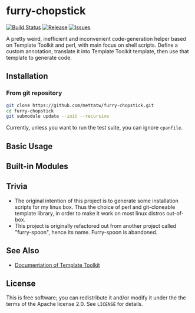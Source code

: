 # furry-chopstick

[![Build Status](https://travis-ci.org/mettatw/furry-chopstick.svg?branch=master)](https://travis-ci.org/mettatw/furry-chopstick)
[![Release](https://img.shields.io/github/release/mettatw/furry-chopstick.svg)](https://github.com/mettatw/furry-chopstick/releases/latest)
[![Issues](https://img.shields.io/github/issues-raw/mettatw/furry-chopstick.svg)](https://github.com/mettatw/furry-chopstick/issues)

A pretty weird, inefficient and inconvenient code-generation helper based on Template Toolkit and perl, with main focus on shell scripts. Define a custom annotation, translate it into Template Toolkit template, then use that template to generate code.

## Installation

### From git repository

```sh
git clone https://github.com/mettatw/furry-chopstick.git
cd furry-chopstick
git submodule update --init --recursive
```

Currently, unless you want to run the test suite, you can ignore `cpanfile`.

## Basic Usage

## Built-in Modules

## Trivia

- The original intention of this project is to generate some installation scripts for my linux box. Thus the choice of perl and git-cloneable template library, in order to make it work on most linux distros out-of-box.
- This project is originally refactored out from another project called "furry-spoon", hence its name. Furry-spoon is abandoned.

## See Also

- [Documentation of Template Toolkit](http://tt2.org/docs/)

## License

This is free software; you can redistribute it and/or modify it under
the the terms of the Apache license 2.0. See `LICENSE` for details.
